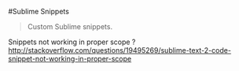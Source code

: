 #Sublime Snippets

> Custom Sublime snippets.

Snippets not working in proper scope ?
http://stackoverflow.com/questions/19495269/sublime-text-2-code-snippet-not-working-in-proper-scope